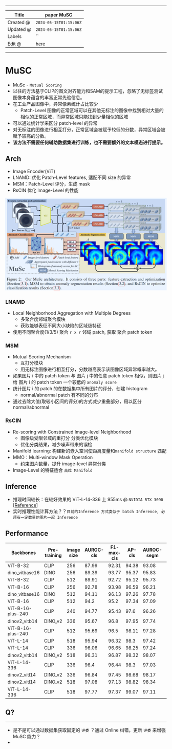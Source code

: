 -----

| Title     | paper MuSC                                            |
| --------- | ----------------------------------------------------- |
| Created @ | `2024-05-15T01:15:06Z`                                |
| Updated @ | `2024-05-15T01:15:06Z`                                |
| Labels    | \`\`                                                  |
| Edit @    | [here](https://github.com/junxnone/aiwiki/issues/467) |

-----

# MuSC

  - MuSc - `Mutual Scoring`
  - 以往的方法基于CLIP的图文对齐能力和SAM的提示工程，忽略了无标签测试图像本身蕴含的丰富正常先验信息。
  - 在工业产品图像中，异常像素统计占比较少
      - Patch-Level 图像的正常区域可以在其他无标注的图像中找到相对大量的相似的正常区域，而异常区域只能找到少量相似的区域
  - 可以通过统计学来区分 patch-level 的异常
  - 对无标注的图像进行相互打分，正常区域会被赋予较低的分数，异常区域会被赋予较高的分数。
  - **该方法不需要任何辅助数据集进行训练，也不需要额外的文本模态进行提示。**

## Arch

  - Image Encoder(ViT)
  - LNAMD: 优化 Patch-Level features, 适配不同 size 的异常
  - MSM：Patch-Level 评分，生成 mask
  - RsCIN 优化 Image-Level 的性能

![Image](media/e134e8e9afa7fe40655e947b28a1f2005f66161d.png)

### LNAMD

  - Local Neighborhood Aggregation with Multiple Degrees 
      - 多聚合度邻域聚合模块
      - 获取能够表征不同大小缺陷的区域级特征
  - 使用不同聚合度(1/3/5) 聚合 `r x r` 邻域 patch, 获取 聚合 patch token

### MSM

  - Mutual Scoring Mechanism 
      - 互打分模块
      - 用无标注图像进行相互打分，分数越高表示该图像区域异常概率越大。
  - 如果图片 i 中的 patch token 与 图片 j 中的任意 patch token 相似，则图片 j 给 图片 i 的
    patch token 一个较低的 `anomaly score`
  - 统计图片 i 的 patch 的在数据集中所有图片的评分，创建 histogram
      - normal/abnormal patch 有不同的分布 
  - 通过去除大值(取较小区间的评分)的方式减少重叠部分，用以区分 normal/abnormal

### RsCIN

  - Re-scoring with Constrained Image-level Neighborhood 
      - 图像级受限邻域的重打分 分类优化模块
      - 优化分类结果，减少噪声带来的误检
  - Manifold learning: 构建新的嵌入空间使距离度量和`manifold structure` 匹配
  - MMO：Multi-window Mask Operation
      - 约束图片数量，提升 image-level 异常分类
  - Image-Level 的特征适合 `高维 Manifold` 

## Inference

  - 推理时间较长：在较好效果的 ViT-L-14-336 上 955ms @ `NVIDIA RTX 3090`
    \[[Reference](https://github.com/xrli-U/MuSc/blob/main/README_cn.md#%E6%8E%A8%E7%90%86%E6%97%B6%E9%97%B4-%E8%BF%94%E5%9B%9E%E7%9B%AE%E5%BD%95)\]
  - 实时推理性能计算方法？？`目前的Inference 方式类似于 batch Inference, 必须有一定数量的图片一起
    Inference`

## Performance

| Backbones         | Pre-training | image size | AUROC-cls | F1-max-cls | AP-cls | AUROC-segm | F1-max-segm | AP-segm | PRO-segm | Inference times(ms/image) |
| ----------------- | ------------ | ---------- | --------- | ---------- | ------ | ---------- | ----------- | ------- | -------- | ------------------------- |
| ViT-B-32          | CLIP         | 256        | 87.99     | 92.31      | 94.38  | 93.08      | 42.06       | 37.21   | 72.62    | 48.33                     |
| dino\_vitbase16   | DINO         | 256        | 89.39     | 93.77      | 95.37  | 95.83      | 54.02       | 52.84   | 84.24    | 85.97                     |
| ViT-B-32          | CLIP         | 512        | 89.91     | 92.72      | 95.12  | 95.73      | 53.32       | 52.33   | 83.72    | 95.74                     |
| ViT-B-16          | CLIP         | 256        | 92.78     | 93.98      | 96.59  | 96.21      | 52.48       | 50.23   | 87       | 86.68                     |
| dino\_vitbase16   | DINO         | 512        | 94.11     | 96.13      | 97.26  | 97.78      | 62.07       | 63.2    | 92.49    | 458.5                     |
| ViT-B-16          | CLIP         | 512        | 94.2      | 95.2       | 97.34  | 97.09      | 61.24       | 61.45   | 91.67    | 450.5                     |
| ViT-B-16-plus-240 | CLIP         | 240        | 94.77     | 95.43      | 97.6   | 96.26      | 52.23       | 50.27   | 87.7     | 85.25                     |
| dinov2\_vitb14    | DINO\_v2     | 336        | 95.67     | 96.8       | 97.95  | 97.74      | 60.23       | 59.45   | 93.84    | 209.1                     |
| ViT-B-16-plus-240 | CLIP         | 512        | 95.69     | 96.5       | 98.11  | 97.28      | 60.71       | 61.29   | 92.14    | 506.4                     |
| ViT-L-14          | CLIP         | 518        | 95.94     | 96.32      | 98.3   | 97.42      | 63.06       | 63.67   | 92.92    | 933.3                     |
| ViT-L-14          | CLIP         | 336        | 96.06     | 96.65      | 98.25  | 97.24      | 59.41       | 58.1    | 91.69    | 266                       |
| dinov2\_vitb14    | DINO\_v2     | 518        | 96.31     | 96.87      | 98.32  | 98.07      | 64.65       | 65.31   | 95.59    | 755                       |
| ViT-L-14-336      | CLIP         | 336        | 96.4      | 96.44      | 98.3   | 97.03      | 57.51       | 55.44   | 92.18    | 270.2                     |
| dinov2\_vitl14    | DINO\_v2     | 336        | 96.84     | 97.45      | 98.68  | 98.17      | 61.77       | 61.21   | 94.62    | 281.4                     |
| dinov2\_vitl14    | DINO\_v2     | 518        | 97.08     | 97.13      | 98.82  | 98.34      | 66.15       | 67.39   | 96.16    | 1015.1                    |
| ViT-L-14-336      | CLIP         | 518        | 97.77     | 97.37      | 99.07  | 97.11      | 62.16       | 62.26   | 93.45    | 955.3                     |

## Q?

-----

  - 是不是可以通过数据集获取固定的 `评委` ？通过 Online 纠错，更新 `评委` 来增强 MuSC 能力？
  -
